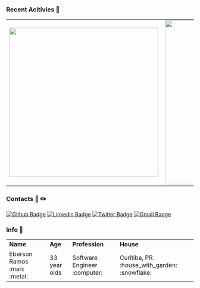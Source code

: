 ### Recent Acitivies :metal:
<center>
<table>
  <tr>
      <td><img width="400px" align="left" src="https://github-readme-stats.vercel.app/api/top-langs/?username=ebersonra&hide=html&layout=compact&theme=radical" /></td>
      <td><img width="440px" align="left" src="https://github-readme-stats.vercel.app/api?username=ebersonra&theme=radical&show_icons=true" /></td>
  </tr>  
</table>
</center>

### Contacts :page_facing_up: :pencil2:

[![Github Badge](https://img.shields.io/badge/-Github-000?style=flat-square&logo=Github&logoColor=white&link=https://github.com/ebersonra)](https://github.com/ebersonra)
[![Linkedin Badge](https://img.shields.io/badge/-LinkedIn-blue?style=flat-square&logo=Linkedin&logoColor=white&link=https://www.linkedin.com/in/eberson-ramos-b4a43657/)](https://www.linkedin.com/in/eberson-ramos-b4a43657/)
[![Twitter Badge](https://img.shields.io/badge/-Twitter-1ca0f1?style=flat-square&labelColor=1ca0f1&logo=twitter&logoColor=white&link=https://twitter.com/ebersonra)](https://twitter.com/ebersonra)
[![Gmail Badge](https://img.shields.io/badge/-ebersonramos11@gmail.com-c14438?style=flat-square&logo=Gmail&logoColor=white&link=mailto:ebersonramos11@gmail.com)](mailto:ebersonramos11@gmail.com)

### Info :information_desk_person:

<center>
  <table>
    <tr>
      <td><b>Name</b></td><td><b>Age</b></td><td><b>Profession</b></td><td><b>House</b></td>
    </tr>
    <tr>
      <td>Eberson Ramos :man: :metal:</td><td>33 year olds</td><td>Software Engineer :computer:</td><td>Curitiba, PR. :house_with_garden: :snowflake:</td>
    </tr>
  </table>
</center> 
